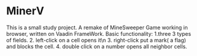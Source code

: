 MinerV
======
This is a small study project. A remake of MineSweeper Game working in browser, written on Vaadin FrameWork.
Basic functionality: 
1.three 3 types of fields.
2. left-click on a cell opens it\n
3. right-click put a mark( a flag) and blocks the cell.
4. double click on a number opens all neighbor cells.
